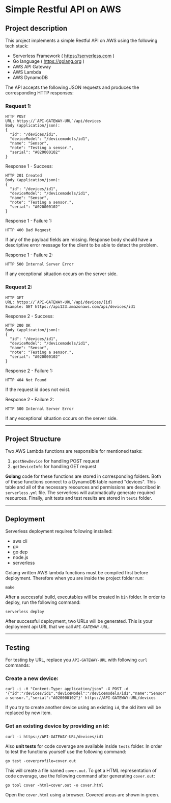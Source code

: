 # Simple Restful API on AWS


## Project description
This project implements a simple Restful API on AWS using the following tech stack:

 * Serverless Framework ( https://serverless.com ) 
 * Go language ( https://golang.org )
 * AWS API Gateway
 * AWS Lambda
 * AWS DynamoDB


The API accepts the following JSON requests and produces the corresponding HTTP responses:



### Request 1:
```
HTTP POST
URL: https://`API-GATEWAY-URL`/api/devices
Body (application/json):
{
  "id": "/devices/id1",
  "deviceModel": "/devicemodels/id1",
  "name": "Sensor",
  "note": "Testing a sensor.",
  "serial": "A020000102"
}
```



Response 1 - Success:
```
HTTP 201 Created
Body (application/json):
{
  "id": "/devices/id1",
  "deviceModel": "/devicemodels/id1",
  "name": "Sensor",
  "note": "Testing a sensor.",
  "serial": "A020000102"
}
```



Response 1 - Failure 1:
```
HTTP 400 Bad Request
```
If any of the payload fields are missing. Response body should
 have a descriptive error message for the client to be able to
 detect the problem.



Response 1 - Failure 2:
```
HTTP 500 Internal Server Error
```
If any exceptional situation occurs on the server side.



### Request 2:
```
HTTP GET
URL: https://`API-GATEWAY-URL`/api/devices/{id}
Example: GET https://api123.amazonaws.com/api/devices/id1
```



Response 2 - Success:
```
HTTP 200 OK
Body (application/json):
{
  "id": "/devices/id1",
  "deviceModel": "/devicemodels/id1",
  "name": "Sensor",
  "note": "Testing a sensor.",
  "serial": "A020000102"
}
```



Response 2 - Failure 1:
```
HTTP 404 Not Found
```
If the request id does not exist.



Response 2 - Failure 2:
```
HTTP 500 Internal Server Error
```
If any exceptional situation occurs on the server side.


---

## Project Structure
Two AWS Lambda functions are responsible for mentioned tasks:
 1. `postNewDevice` for handling POST request
 2. `getDeviceInfo` for handling GET request


**Golang** code for these functions are stored in corresponding folders. Both of these functions connect to a DynamoDB table named "devices". This table and all of the necessary resources and permissions are described in `serverless.yml` file. The serverless will automatically generate required resources. Finally, unit tests and test results are stored in `tests` folder.

---

## Deployment
Serverless deployment requires following installed:
 * aws cli
 * go
 * go dep
 * node.js
 * serverless


Golang written AWS lambda functions must be compiled first before deployment. Therefore when you are inside the project folder run:
```
make
```
After a successful build, executables will be created in `bin` folder.
In order to deploy, run the following command:
```
serverless deploy
```
After successful deployment, two URLs will be generated. This is your deployment api URL that we call `API-GATEWAY-URL`.

---

## Testing
For testing by URL, replace you `API-GATEWAY-URL` with following `curl` commands:
### Create a new device:
```
curl -i -H "Content-Type: application/json" -X POST -d '{"id":"/devices/id1","deviceModel":"/devicemodels/id1","name":"Sensor","note":"Testing a sensor.","serial":"A020000102"}' https://API-GATEWAY-URL/devices
```
If you try to create another device using an existing `id`, the old item will be replaced by new item.

### Get an existing device by providing an id:
```
curl -i https://API-GATEWAY-URL/devices/id1
```
Also **unit tests** for code coverage are available inside `tests` folder. In order to test the functions yourself use the following command:
```
go test -coverprofile=cover.out
```
This will create a file named `cover.out`. To get a HTML representation of code coverage, use the following command after generating `cover.out`:
```
go tool cover -html=cover.out -o cover.html
```
Open the `cover.html` using a browser. Covered areas are shown in green.
